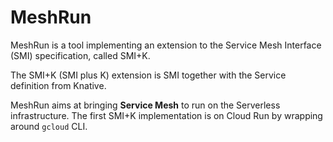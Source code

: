 # MeshRun

MeshRun is a tool implementing an extension to the Service Mesh Interface (SMI) specification, called SMI+K.

The SMI+K (SMI plus K) extension is SMI together with the Service definition from Knative.

MeshRun aims at bringing **Service Mesh** to run on the Serverless infrastructure. The first SMI+K implementation is on Cloud Run by wrapping around `gcloud` CLI.
